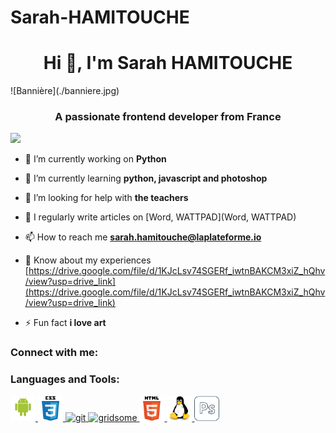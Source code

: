 # Sarah-HAMITOUCHE

<h1 align="center">Hi 👋, I'm Sarah HAMITOUCHE</h1>
![Bannière](./banniere.jpg)
<h3 align="center">A passionate frontend developer from France</h3>
<img class="photo" src="![58e6ea3bf241bc66143291f8d34059c2](https://github.com/user-attachments/assets/8b9fef95-4568-493d-b53c-aeb486d81bab)">


- 🔭 I’m currently working on **Python**

- 🌱 I’m currently learning **python, javascript and photoshop**

- 🤝 I’m looking for help with **the teachers**

- 📝 I regularly write articles on [Word, WATTPAD](Word, WATTPAD)

- 📫 How to reach me **sarah.hamitouche@laplateforme.io**

- 📄 Know about my experiences [https://drive.google.com/file/d/1KJcLsv74SGERf_iwtnBAKCM3xiZ_hQhv/view?usp=drive_link](https://drive.google.com/file/d/1KJcLsv74SGERf_iwtnBAKCM3xiZ_hQhv/view?usp=drive_link)

- ⚡ Fun fact **i love art**

<h3 align="left">Connect with me:</h3>
<p align="left">
</p>

<h3 align="left">Languages and Tools:</h3>
<p align="left"> <a href="https://developer.android.com" target="_blank" rel="noreferrer"> <img src="https://raw.githubusercontent.com/devicons/devicon/master/icons/android/android-original-wordmark.svg" alt="android" width="40" height="40"/> </a> <a href="https://www.w3schools.com/css/" target="_blank" rel="noreferrer"> <img src="https://raw.githubusercontent.com/devicons/devicon/master/icons/css3/css3-original-wordmark.svg" alt="css3" width="40" height="40"/> </a> <a href="https://git-scm.com/" target="_blank" rel="noreferrer"> <img src="https://www.vectorlogo.zone/logos/git-scm/git-scm-icon.svg" alt="git" width="40" height="40"/> </a> <a href="https://gridsome.org/" target="_blank" rel="noreferrer"> <img src="https://www.vectorlogo.zone/logos/gridsome/gridsome-icon.svg" alt="gridsome" width="40" height="40"/> </a> <a href="https://www.w3.org/html/" target="_blank" rel="noreferrer"> <img src="https://raw.githubusercontent.com/devicons/devicon/master/icons/html5/html5-original-wordmark.svg" alt="html5" width="40" height="40"/> </a> <a href="https://www.linux.org/" target="_blank" rel="noreferrer"> <img src="https://raw.githubusercontent.com/devicons/devicon/master/icons/linux/linux-original.svg" alt="linux" width="40" height="40"/> </a> <a href="https://www.photoshop.com/en" target="_blank" rel="noreferrer"> <img src="https://raw.githubusercontent.com/devicons/devicon/master/icons/photoshop/photoshop-line.svg" alt="photoshop" width="40" height="40"/> </a> </p>

